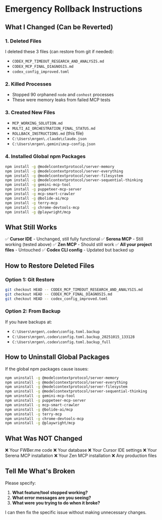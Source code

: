 # Emergency Rollback Instructions

## What I Changed (Can be Reverted)

### 1. Deleted Files
I deleted these 3 files (can restore from git if needed):
- `CODEX_MCP_TIMEOUT_RESEARCH_AND_ANALYSIS.md`
- `CODEX_MCP_FINAL_DIAGNOSIS.md`
- `codex_config_improved.toml`

### 2. Killed Processes
- Stopped 90 orphaned `node` and `conhost` processes
- These were memory leaks from failed MCP tests

### 3. Created New Files
- `MCP_WORKING_SOLUTION.md`
- `MULTI_AI_ORCHESTRATION_FINAL_STATUS.md`
- `ROLLBACK_INSTRUCTIONS.md` (this file)
- `C:\Users\mrgen\.claude\claude.json`
- `C:\Users\mrgen\.gemini\mcp-config.json`

### 4. Installed Global npm Packages
```bash
npm install -g @modelcontextprotocol/server-memory
npm install -g @modelcontextprotocol/server-everything
npm install -g @modelcontextprotocol/server-filesystem
npm install -g @modelcontextprotocol/server-sequential-thinking
npm install -g gemini-mcp-tool
npm install -g puppeteer-mcp-server
npm install -g mcp-smart-crawler
npm install -g @bolide-ai/mcp
npm install -g terry-mcp
npm install -g chrome-devtools-mcp
npm install -g @playwright/mcp
```

## What Still Works

✅ **Cursor IDE** - Unchanged, still fully functional
✅ **Serena MCP** - Still working (tested above)
✅ **Zen MCP** - Should still work
✅ **All your project files** - Untouched
✅ **Codex CLI config** - Updated but backed up

## How to Restore Deleted Files

### Option 1: Git Restore
```bash
git checkout HEAD -- CODEX_MCP_TIMEOUT_RESEARCH_AND_ANALYSIS.md
git checkout HEAD -- CODEX_MCP_FINAL_DIAGNOSIS.md
git checkout HEAD -- codex_config_improved.toml
```

### Option 2: From Backup
If you have backups at:
- `C:\Users\mrgen\.codex\config.toml.backup`
- `C:\Users\mrgen\.codex\config.toml.backup_20251015_133128`
- `C:\Users\mrgen\.codex\config.toml.backup_full`

## How to Uninstall Global Packages

If the global npm packages cause issues:
```bash
npm uninstall -g @modelcontextprotocol/server-memory
npm uninstall -g @modelcontextprotocol/server-everything
npm uninstall -g @modelcontextprotocol/server-filesystem
npm uninstall -g @modelcontextprotocol/server-sequential-thinking
npm uninstall -g gemini-mcp-tool
npm uninstall -g puppeteer-mcp-server
npm uninstall -g mcp-smart-crawler
npm uninstall -g @bolide-ai/mcp
npm uninstall -g terry-mcp
npm uninstall -g chrome-devtools-mcp
npm uninstall -g @playwright/mcp
```

## What Was NOT Changed

❌ Your FWBer.me code
❌ Your database
❌ Your Cursor IDE settings
❌ Your Serena MCP installation
❌ Your Zen MCP installation
❌ Any production files

## Tell Me What's Broken

Please specify:
1. **What feature/tool stopped working?**
2. **What error messages are you seeing?**
3. **What were you trying to do when it broke?**

I can then fix the specific issue without making unnecessary changes.
